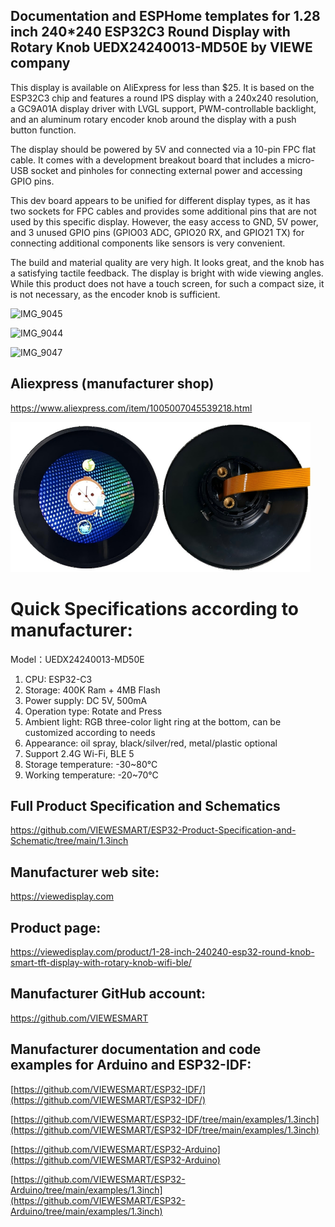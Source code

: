 ## Documentation and ESPHome templates for 1.28 inch 240*240 ESP32C3 Round Display with Rotary Knob UEDX24240013-MD50E by VIEWE company

This display is available on AliExpress for less than $25. It is based on the ESP32C3 chip and features a round IPS display with a 240x240 resolution, a GC9A01A display driver with LVGL support, PWM-controllable backlight, and an aluminum rotary encoder knob around the display with a push button function.

The display should be powered by 5V and connected via a 10-pin FPC flat cable. It comes with a development breakout board that includes a micro-USB socket and pinholes for connecting external power and accessing GPIO pins.

This dev board appears to be unified for different display types, as it has two sockets for FPC cables and provides some additional pins that are not used by this specific display. However, the easy access to GND, 5V power, and 3 unused GPIO pins (GPIO03 ADC, GPIO20 RX, and GPIO21 TX) for connecting additional components like sensors is very convenient.

The build and material quality are very high. It looks great, and the knob has a satisfying tactile feedback. The display is bright with wide viewing angles. While this product does not have a touch screen, for such a compact size, it is not necessary, as the encoder knob is sufficient.

![IMG_9045](https://github.com/user-attachments/assets/8b267a25-97ab-4afd-86f0-aa7f2b791cab)

![IMG_9044](https://github.com/user-attachments/assets/c5f43b60-2be2-46e5-8145-3b286b8ff76a)

![IMG_9047](https://github.com/user-attachments/assets/201eadf4-19cc-404a-a64a-3eebcaf46a91)


## Aliexpress (manufacturer shop)
https://www.aliexpress.com/item/1005007045539218.html

![1.3 Primary](https://github.com/VIEWESMART/image/blob/main/1.3inch_Primary.png)![1.3 Secondary](https://github.com/VIEWESMART/image/blob/main/1.3inch_Secondary.png)

# Quick Specifications according to manufacturer:
Model：UEDX24240013-MD50E
1) CPU:  ESP32-C3
2) Storage: 400K Ram + 4MB Flash
3) Power supply: DC 5V, 500mA
4) Operation type: Rotate and Press
5) Ambient light: RGB three-color light ring at the bottom, can be customized according to needs
6) Appearance: oil spray, black/silver/red, metal/plastic optional
7) Support 2.4G Wi-Fi, BLE 5
8) Storage temperature: -30~80°C
9) Working temperature: -20~70°C

## Full Product Specification and Schematics
https://github.com/VIEWESMART/ESP32-Product-Specification-and-Schematic/tree/main/1.3inch

## Manufacturer web site:
https://viewedisplay.com

## Product page:
https://viewedisplay.com/product/1-28-inch-240240-esp32-round-knob-smart-tft-display-with-rotary-knob-wifi-ble/

## Manufacturer GitHub account:
https://github.com/VIEWESMART

## Manufacturer documentation and code examples for Arduino and ESP32-IDF:
[https://github.com/VIEWESMART/ESP32-IDF/](https://github.com/VIEWESMART/ESP32-IDF/) 

[https://github.com/VIEWESMART/ESP32-IDF/tree/main/examples/1.3inch](https://github.com/VIEWESMART/ESP32-IDF/tree/main/examples/1.3inch) 

[https://github.com/VIEWESMART/ESP32-Arduino](https://github.com/VIEWESMART/ESP32-Arduino) 

[https://github.com/VIEWESMART/ESP32-Arduino/tree/main/examples/1.3inch](https://github.com/VIEWESMART/ESP32-Arduino/tree/main/examples/1.3inch) 
